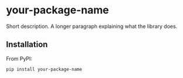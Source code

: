 # your-package-name

Short description. A longer paragraph explaining what the library does.

## Installation

From PyPI:

```bash
pip install your-package-name
```
